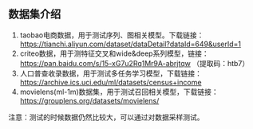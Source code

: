 
## 数据集介绍

1. taobao电商数据，用于测试序列、图相关模型。下载链接：https://tianchi.aliyun.com/dataset/dataDetail?dataId=649&userId=1
2. criteo数据，用于测特征交叉和wide&deep系列模型，链接：https://pan.baidu.com/s/15-xG7u2Rq1Mr9A-abrjtqw （提取码：htb7）
3. 人口普查收录数据，用于测试多任务学习模型，下载链接：https://archive.ics.uci.edu/ml/datasets/census+income
4. movielens(ml-1m)数据集，用于测试召回相关模型，下载链接：https://grouplens.org/datasets/movielens/

注意：测试的时候数据仍然比较大，可以通过对数据采样测试。